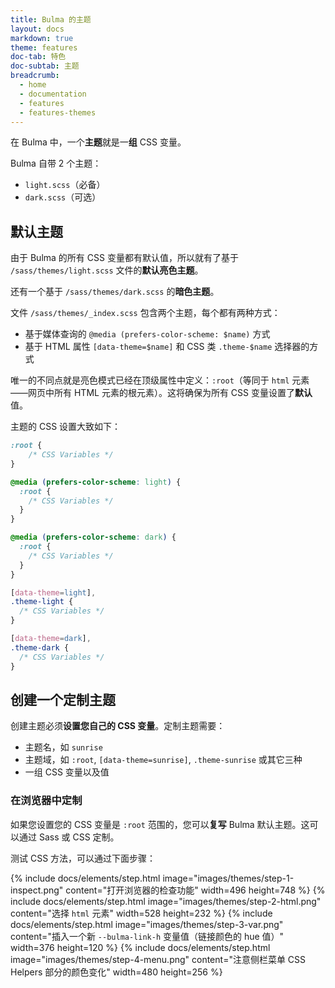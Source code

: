 ```yaml
---
title: Bulma 的主题
layout: docs
markdown: true
theme: features
doc-tab: 特色
doc-subtab: 主题
breadcrumb:
  - home
  - documentation
  - features
  - features-themes
---
```



在 Bulma 中，一个**主题**就是一**组** CSS 变量。

Bulma 自带 2 个主题：

- `light.scss`（必备）
- `dark.scss`（可选）

## 默认主题

由于 Bulma 的所有 CSS 变量都有默认值，所以就有了基于 `/sass/themes/light.scss` 文件的**默认亮色主题**。

还有一个基于 `/sass/themes/dark.scss` 的**暗色主题**。

文件 `/sass/themes/_index.scss` 包含两个主题，每个都有两种方式：

* 基于媒体查询的 `@media (prefers-color-scheme: $name)` 方式
* 基于 HTML 属性 `[data-theme=$name]` 和 CSS 类 `.theme-$name` 选择器的方式

唯一的不同点就是亮色模式已经在顶级属性中定义：`:root`（等同于 `html` 元素——网页中所有 HTML 元素的根元素）。这将确保为所有 CSS 变量设置了**默认**值。

主题的 CSS 设置大致如下：

```css
:root {
    /* CSS Variables */
}

@media (prefers-color-scheme: light) {
  :root {
    /* CSS Variables */
  }
}

@media (prefers-color-scheme: dark) {
  :root {
    /* CSS Variables */
  }
}

[data-theme=light],
.theme-light {
  /* CSS Variables */
}

[data-theme=dark],
.theme-dark {
  /* CSS Variables */
}
```

## 创建一个定制主题

创建主题必须**设置您自己的 CSS 变量**。定制主题需要：

* 主题名，如 `sunrise`
* 主题域，如 `:root`, `[data-theme=sunrise]`, `.theme-sunrise` 或其它三种
* 一组 CSS 变量以及值

### 在浏览器中定制

如果您设置您的 CSS 变量是 `:root` 范围的，您可以**复写** Bulma 默认主题。这可以通过 Sass 或 CSS 定制。

测试 CSS 方法，可以通过下面步骤：

{% include docs/elements/step.html image="images/themes/step-1-inspect.png" content="打开浏览器的检查功能" width=496 height=748 %}
{% include docs/elements/step.html image="images/themes/step-2-html.png" content="选择 `html` 元素" width=528 height=232 %}
{% include docs/elements/step.html image="images/themes/step-3-var.png" content="插入一个新 `--bulma-link-h` 变量值（链接颜色的 hue 值）" width=376 height=120 %}
{% include docs/elements/step.html image="images/themes/step-4-menu.png" content="注意侧栏菜单 CSS Helpers 部分的颜色变化" width=480 height=256 %}
